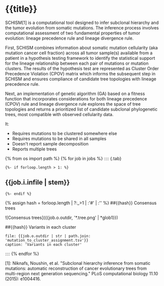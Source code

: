 # {{title}}

SCHISM[1] is a computational tool designed to infer subclonal hierarchy and the tumor evolution from somatic mutations. The inference process involves computational assessment of two fundamental properties of tumor evolution: lineage precedence rule and lineage divergence rule.

First, SCHISM combines information about somatic mutation cellularity (aka mutation cancer cell fraction) across all tumor sample(s) available from a patient in a hypothesis testing framework to identify the statistical support for the lineage relationship between each pair of mutations or mutation clusters. The results of the hypothesis test are represented as Cluster Order Precedence Violation (CPOV) matrix which informs the subsequent step in SCHISM and ensures compliance of candidate tree topologies with lineage precedence rule.

Next, an implementation of genetic algorithm (GA) based on a fitness function that incorporates considerations for both lineage precedence (CPOV) rule and lineage divergence rule explores the space of tree topologies and returns a prioritized list of candidate subclonal phylogenetic trees, most compatible with observed cellularity data.

It:

- Requires mutations to be clustered somewhere else
- Requires mutations to be shared in all samples
- Doesn't report sample decomposition
- Reports multiple trees

{% from os import path %}
{% for job in jobs %}
:::: {.tab}

	{%- if forloop.length > 1: %}
## {{job.i.infile | stem}}
	{%- endif %}

{% assign hash = forloop.length | ?:_>1 | :'#' | :'' %}
##{{hash}} Consensus trees

![Consensus trees]({{job.o.outdir, '*.tree.png' | *glob1}})

##{{hash}} Variants in each cluster

```table
file: {{job.o.outdir | str | path.join: 'mutation_to_cluster_assignment.tsv'}}
caption: 'Variants in each cluster'
```

::::
{% endfor %}

[1]: Niknafs, Noushin, et al. "Subclonal hierarchy inference from somatic mutations: automatic reconstruction of cancer evolutionary trees from multi-region next generation sequencing." PLoS computational biology 11.10 (2015): e1004416.
